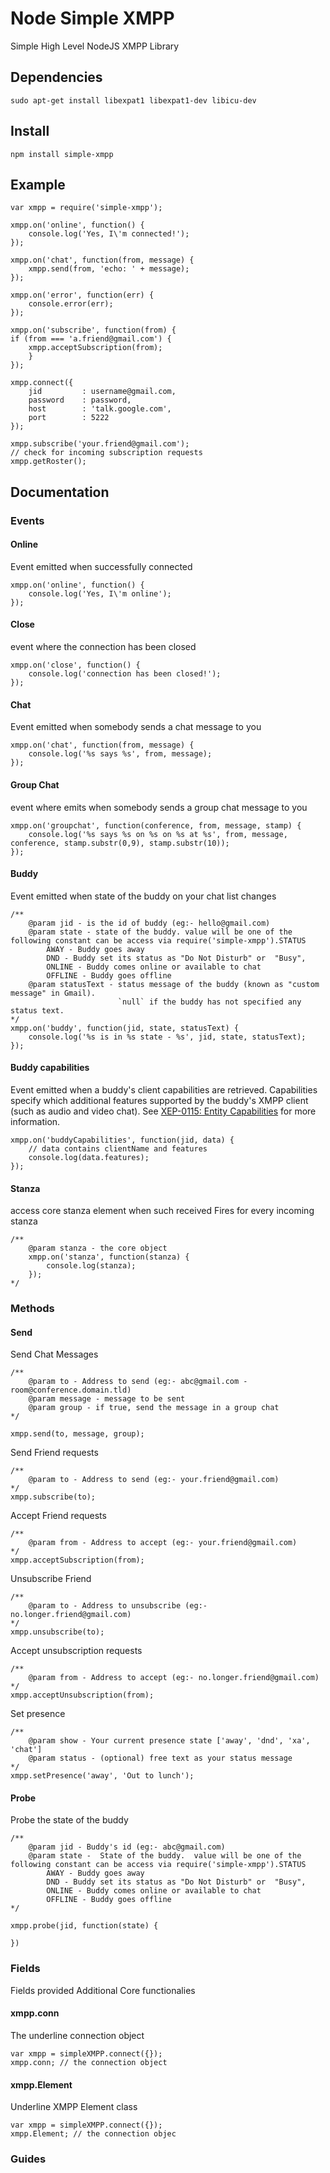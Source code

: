 Node Simple XMPP
================
Simple High Level NodeJS XMPP Library

Dependencies
------------
	sudo apt-get install libexpat1 libexpat1-dev libicu-dev

Install
-------
	npm install simple-xmpp

Example
-------
	var xmpp = require('simple-xmpp');

	xmpp.on('online', function() {
		console.log('Yes, I\'m connected!');
	});

	xmpp.on('chat', function(from, message) {
		xmpp.send(from, 'echo: ' + message);
	});

	xmpp.on('error', function(err) {
		console.error(err);
	});

	xmpp.on('subscribe', function(from) {
	if (from === 'a.friend@gmail.com') {
		xmpp.acceptSubscription(from);
		}
	});

	xmpp.connect({
	    jid         : username@gmail.com,
	    password    : password,
	    host        : 'talk.google.com',
	    port        : 5222
	});

	xmpp.subscribe('your.friend@gmail.com');
	// check for incoming subscription requests
	xmpp.getRoster();


Documentation
-------------

### Events

#### Online
Event emitted when successfully connected

	xmpp.on('online', function() {
		console.log('Yes, I\'m online');
	});

#### Close
event where the connection has been closed

	xmpp.on('close', function() {
		console.log('connection has been closed!');
	});

#### Chat
Event emitted when somebody sends a chat message to you

	xmpp.on('chat', function(from, message) {
		console.log('%s says %s', from, message);
	});

#### Group Chat
event where emits when somebody sends a group chat message to you

	xmpp.on('groupchat', function(conference, from, message, stamp) {
		console.log('%s says %s on %s on %s at %s', from, message, conference, stamp.substr(0,9), stamp.substr(10));
	});

#### Buddy
Event emitted when state of the buddy on your chat list changes

	/**
		@param jid - is the id of buddy (eg:- hello@gmail.com)
		@param state - state of the buddy. value will be one of the following constant can be access via require('simple-xmpp').STATUS
			AWAY - Buddy goes away
		    DND - Buddy set its status as "Do Not Disturb" or  "Busy",
		    ONLINE - Buddy comes online or available to chat
		    OFFLINE - Buddy goes offline
		@param statusText - status message of the buddy (known as "custom message" in Gmail). 
		                    `null` if the buddy has not specified any status text.
	*/
	xmpp.on('buddy', function(jid, state, statusText) {
		console.log('%s is in %s state - %s', jid, state, statusText);
	});
	
#### Buddy capabilities
Event emitted when a buddy's client capabilities are retrieved. Capabilities specify which additional
features supported by the buddy's XMPP client (such as audio and video chat). See 
[XEP-0115: Entity Capabilities](http://xmpp.org/extensions/xep-0115.html) for more information.

	xmpp.on('buddyCapabilities', function(jid, data) {
		// data contains clientName and features
		console.log(data.features);
	});

#### Stanza
access core stanza element when such received
Fires for every incoming stanza

	/**
		@param stanza - the core object
		xmpp.on('stanza', function(stanza) {
			console.log(stanza);
		});
	*/

### Methods

#### Send
Send Chat Messages

	/**
		@param to - Address to send (eg:- abc@gmail.com - room@conference.domain.tld)
		@param message - message to be sent
		@param group - if true, send the message in a group chat
	*/

	xmpp.send(to, message, group);

Send Friend requests

	/**
		@param to - Address to send (eg:- your.friend@gmail.com)
	*/
	xmpp.subscribe(to);

Accept Friend requests

	/**
		@param from - Address to accept (eg:- your.friend@gmail.com)
	*/
	xmpp.acceptSubscription(from);

Unsubscribe Friend

	/**
		@param to - Address to unsubscribe (eg:- no.longer.friend@gmail.com)
	*/
	xmpp.unsubscribe(to);

Accept unsubscription requests

	/**
		@param from - Address to accept (eg:- no.longer.friend@gmail.com)
	*/
	xmpp.acceptUnsubscription(from);

Set presence

	/**
		@param show - Your current presence state ['away', 'dnd', 'xa', 'chat']
 		@param status - (optional) free text as your status message
	*/
	xmpp.setPresence('away', 'Out to lunch');
       
#### Probe
Probe the state of the buddy

	/**
		@param jid - Buddy's id (eg:- abc@gmail.com)
		@param state -  State of the buddy.  value will be one of the following constant can be access via require('simple-xmpp').STATUS
			AWAY - Buddy goes away
			DND - Buddy set its status as "Do Not Disturb" or  "Busy",
			ONLINE - Buddy comes online or available to chat
			OFFLINE - Buddy goes offline
	*/

	xmpp.probe(jid, function(state) {

	})

### Fields
Fields provided Additional Core functionalies

#### xmpp.conn
The underline connection object

	var xmpp = simpleXMPP.connect({});
	xmpp.conn; // the connection object

#### xmpp.Element
Underline XMPP Element class

	var xmpp = simpleXMPP.connect({});
	xmpp.Element; // the connection objec


### Guides

